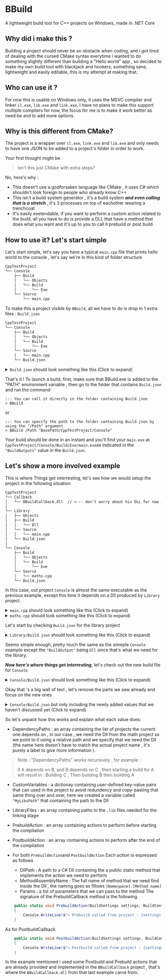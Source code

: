 
# BBuild
A lightweight build tool for C++ projects on Windows, made in .NET Core


## Why did i make this ?
Building a project should never be an obstacle when coding, and i got tired of dealing with the cursed CMake syntax everytime i wanted to do something slightly different than building a "Hello world" app , so decided to make my own build tool with blackjack and hookers, something sane, lightweight and easily editable, this is my attempt at making that.


## Who can use it ?
For now this is usable on Windows only, it uses the MSVC complier and linker ``cl.exe``, ``lib.exe`` and ``link.exe``, I have no plans to make this support multiple compliers for now, the focus for me is to make it work better as need be and to add more options.


## Why is this different from CMake?
The project is a wrapper over ``cl.exe``, ``link.exe`` and ``lib.exe`` and only needs to have one JSON to be added to a project's folder in order to work.

Your first thought might be 
>isn't this just CMake with extra steps?

No, here's why :
- This doesn't use a godforsaken language like CMake , it uses C# which shouldn't look foreign to people who already know C++
- This isn't a build system generator , it's a build system ***and even calling that is a stretch*** , it's 3 processes on top of eachother wearing a trenchcoat
- It's easily exetendable, if you want to perform a custom action related to the build, all you have to do is provide a DLL that have a method that does what you want and it's up to you to call it prebuild or post build


## How to use it? Let's start simple
Let's start simple, let's say you have a typical ``main.cpp`` file that prints hello world to the console , let's say we're in this kind of folder structure

```md
CppTestProject
└── Console
    ├── Build
    │   └── Objects
    │   └── Build
    │       └── Exe
    └── Source
        └── main.cpp
```
To make this a project visible by ``BBuild``, all we have to do is drop in 1 extra files : ``Build.json``

```md
CppTestProject
└── Console
    ├── Build
    │   └── Objects
    │   └── Build
    │       └── Exe
    └── Source
    │   └── main.cpp
    └── Build.json
```

<details>
<summary><code>Build.json</code> should look something like this (Click to expand) </summary>

```json
{
    "Name": "HelloWorldConsole",
    "Description": "Building a simple Console program with BBuild",
    "CompilerResources":
    {
        "CompilerPath": "C:/Program Files/Microsoft Visual Studio/2022/Community/VC/Tools/MSVC/14.41.34120/bin/Hostx64/x64/cl.exe",
        "LibPath": "C:/Program Files/Microsoft Visual Studio/2022/Community/VC/Tools/MSVC/14.41.34120/bin/Hostx64/x64/lib.exe",
        "LinkerPath": "C:/Program Files/Microsoft Visual Studio/2022/Community/VC/Tools/MSVC/14.41.34120/bin/Hostx64/x64/link.exe"
    },
    "LibrariesFolderPaths": 
    [
        "C:/Program Files/Microsoft Visual Studio/2022/Community/VC/Tools/MSVC/14.41.34120/lib/x64",
        "C:/Program Files (x86)/Windows Kits/10/Lib/10.0.22621.0/ucrt/x64",
        "C:/Program Files (x86)/Windows Kits/10/Lib/10.0.22621.0/um/x64",

        "C:/Program Files/Microsoft Visual Studio/2022/Community/VC/Tools/MSVC/14.41.34120/lib/x86",
        "C:/Program Files (x86)/Windows Kits/10/Lib/10.0.22621.0/ucrt/x86",
        "C:/Program Files (x86)/Windows Kits/10/Lib/10.0.22621.0/um/x86"
    ],
    "HeaderIncludeFolders": 
    [
        "C:/Program Files (x86)/Windows Kits/10/Include/10.0.22621.0/ucrt",
        "C:/Program Files/Microsoft Visual Studio/2022/Community/VC/Tools/MSVC/14.41.34120/include"
    ],
    "SourceFiles": 
    [
        "Source/main.cpp"
    ],
    "CompilerFlags": 
    [
        "DEBUG"
    ],
    "ObjectFilesPath": "Build/Objects",
    "PBDFilename": "main.pdb",
    "BuildOutputs": 
    [
        {
            "OutputType": "Executable",
            "Filename": "main",
            "FolderPath": "Build/Outputs/Exe"
        }
    ]
}
```
</details>

That's it !
To launch a build, first, make sure that BBuild.exe is added to the "PATH" environment variable , then go to the folder that contains ``Build.json`` and run the command 
```batch
::: You can call it directly in the folder containing Build.json
> BBuild
```
or
```batch
::: You can specify the path to the folder containing Build.json by using the "/Path" argument
> BBuild /Path "BasePath/CppTestProject/Console" 
```
Your build should be done in an instant and you'll find your ``main.exe`` at `CppTestProject/Console/Build/Exe/main.exe`as indicated in the ``"BuildOutputs"`` value in the ``Build.json``.

## Let's show a more involved example

This is where Things get interresting, let's see how we would setup the project in the following situation

```md
CppTestProject
└── Callback
│   └── BBuildCallback.dll  // <--- don't worry about his DLL for now , it will make sense if you keep reading
│
└── Library
│   ├── Objects
│   ├── Build
│   │   └── Dll
│   └── Source
│   │   └── main.cpp
│   └── Build.json
│
└── Console
    ├── Build
    │   └── Objects
    │   └── Build
    │       └── Exe
    └── Source
    │   └── maths.cpp
    └── Build.json
```

In this case, out project ``Console`` is almost the same executable as the previous example, except this time it depends on a Dll produced by ``Library`` project.

<details>
<summary><code>main.cpp</code> should look something like this (Click to expand) </summary>

```cpp
#include <stdio.h>

__declspec(dllimport)
int Add(int a , int b);

int main(int argc , char** argv)
{
    int result = Add(5 , 3);
    printf("Hello world from BBuild !! The result is %d" , result);
    return 0;
}
```
</details>

<details>
<summary><code>maths.cpp</code> should look something like this (Click to expand) </summary>

```cpp
__declspec(dllexport)
int Add(int a , int b)
{
    return a + b;
}
```
</details>

Let's start by checking ``Build.json`` for the library project

</details>

<details>
<summary><code>Library/Build.json</code> should look something like this (Click to expand) </summary>

```json
{
    "Name" : "MyMathDll",
    "Description" : "A Dll exporting an Add method",
    "CompilerResources":
    {
        "CompilerPath": "C:/Program Files/Microsoft Visual Studio/2022/Community/VC/Tools/MSVC/14.41.34120/bin/Hostx64/x64/cl.exe",
        "LibPath": "C:/Program Files/Microsoft Visual Studio/2022/Community/VC/Tools/MSVC/14.41.34120/bin/Hostx64/x64/lib.exe",
        "LinkerPath": "C:/Program Files/Microsoft Visual Studio/2022/Community/VC/Tools/MSVC/14.41.34120/bin/Hostx64/x64/link.exe"
    },
    "CompilationSettings" : 
    {
        "Platform" : "x64",
        "ExceptionHandling" : ["EHs" , "EHc"],
        "WarningLevel" : "W4",
        "WarningsAsError" : true,
        "DebugInformation" : "Zi",
        "EnabledSanitizers" : ["AddressSanitizer"],
        "LanguageStandard" : "Cpp17",
        "OptimizationLevel" : "Ot",
        "UseJumpTableRData" : true,
        "ProcessCount" : 8
    },
    "LibrariesFolderPaths" : 
    [
        "C:/Program Files/Microsoft Visual Studio/2022/Community/VC/Tools/MSVC/14.41.34120/lib/x64",
        "C:/Program Files (x86)/Windows Kits/10/Lib/10.0.22621.0/ucrt/x64",
        "C:/Program Files (x86)/Windows Kits/10/Lib/10.0.22621.0/um/x64",

        "C:/Program Files/Microsoft Visual Studio/2022/Community/VC/Tools/MSVC/14.41.34120/lib/x86",
        "C:/Program Files (x86)/Windows Kits/10/Lib/10.0.22621.0/ucrt/x86",
        "C:/Program Files (x86)/Windows Kits/10/Lib/10.0.22621.0/um/x86"
    ],
    "HeaderIncludeFolders" :
    [
        "C:/Program Files (x86)/Windows Kits/10/Include/10.0.22621.0/ucrt",
        "C:/Program Files/Microsoft Visual Studio/2022/Community/VC/Tools/MSVC/14.41.34120/include"
    ],    
    "SourceFiles" : 
    [
        "Source/maths.cpp"
    ],
    "CompilerFlags" : 
    [
        "DEBUG"
    ],
    "ObjectFilesPath" : "Build/Objects",
    "PBDFilename" : "maths.pdb",
    "BuildOutputs" :
    [
        {
            "OutputType" : "Dll",
            "Filename" : "maths",
            "FolderPath" : "Build/Outputs/Dll" 
        }
    ]
}
```
</details>

Seems simple enough, pretty much the same as the simeple ``Console`` example except the ``"BuildOutput"`` being ``Dll`` since that's what we need for the library.

***Now here's where things get interresting***, let's check out the new build file for ``Console``

<details>
<summary><code>Console/Build.json</code> should look something like this (Click to expand) </summary>

```json
{
    "Name": "MyFirstBuild",
    "Description": "Something to test the build program",
    "DependencyPaths": 
    [
        {
            "Name": "MathsLibrary",
            "Path": "../Library",
            "Outputs": "Dll"
        }
    ],
    "CustomVariables": 
    {
        "MyLibsPath": "../Library/Build/Outputs/Dll"
    },
    "PrebuildAction": 
    [
        {
            "DllPath": "../Callback/BBuildCallback.dll",
            "MethodAssemblyName": "BBuildCallback.PrebuildAction"
        },
        {
            "DllPath": "../Callback/BBuildCallback.dll",
            "MethodAssemblyName": "BBuildCallback.CleanupObjectFilesFolder"
        },
        {
            "DllPath": "../Callback/BBuildCallback.dll",
            "MethodAssemblyName": "BBuildCallback.CleanupOutputFolder",
            "Params" : [ "Executable" ]
        }
    ],
    "PostbuildAction":
    [ 
        {
            "DllPath": "../Callback/BBuildCallback.dll",
            "MethodAssemblyName": "BBuildCallback.CopyOutputDllNextToExe",
            "Params": [ "MathsLibrary" ]
        },
        {
            "DllPath": "../Callback/BBuildCallback.dll",
            "MethodAssemblyName": "BBuildCallback.PostbuildAction"
        }
    ],
    "CompilerResources":
    {
        "CompilerPath": "C:/Program Files/Microsoft Visual Studio/2022/Community/VC/Tools/MSVC/14.41.34120/bin/Hostx64/x64/cl.exe",
        "LibPath": "C:/Program Files/Microsoft Visual Studio/2022/Community/VC/Tools/MSVC/14.41.34120/bin/Hostx64/x64/lib.exe",
        "LinkerPath": "C:/Program Files/Microsoft Visual Studio/2022/Community/VC/Tools/MSVC/14.41.34120/bin/Hostx64/x64/link.exe"
    },
    "CompilationSettings" : 
    {
        "Platform" : "x64",
        "ExceptionHandling" : ["EHs" , "EHc"],
        "WarningLevel" : "W4",
        "WarningsAsError" : true,
        "DebugInformation" : "Zi",
        "EnabledSanitizers" : ["AddressSanitizer"],
        "LanguageStandard" : "Cpp17",
        "OptimizationLevel" : "Ot",
        "UseJumpTableRData" : true,
        "ProcessCount" : 8
    },
    "SourceFiles": 
    [
        "Source/main.cpp"
    ],
    "LibraryFiles": 
    [
        "[MyLibsPath]/maths.lib"
    ],
    "LibrariesFolderPaths": 
    [
        "C:/Program Files/Microsoft Visual Studio/2022/Community/VC/Tools/MSVC/14.41.34120/lib/x64",
        "C:/Program Files (x86)/Windows Kits/10/Lib/10.0.22621.0/ucrt/x64",
        "C:/Program Files (x86)/Windows Kits/10/Lib/10.0.22621.0/um/x64",

        "C:/Program Files/Microsoft Visual Studio/2022/Community/VC/Tools/MSVC/14.41.34120/lib/x86",
        "C:/Program Files (x86)/Windows Kits/10/Lib/10.0.22621.0/ucrt/x86",
        "C:/Program Files (x86)/Windows Kits/10/Lib/10.0.22621.0/um/x86"
    ],
    "HeaderIncludeFolders": 
    [
        "C:/Program Files (x86)/Windows Kits/10/Include/10.0.22621.0/ucrt",
        "C:/Program Files/Microsoft Visual Studio/2022/Community/VC/Tools/MSVC/14.41.34120/include"
    ],
    "CompilerFlags": 
    [
        "DEBUG"
    ],
    "ObjectFilesPath": "Build/Objects",
    "PBDFilename": "main.pdb",
    "BuildOutputs": 
    [
        {
            "OutputType": "Executable",
            "Filename": "main",
            "FolderPath": "Build/Outputs/Exe"
        }
    ]
}
```
</details>

Okay that 's a big wall of text , let's remove the parts we saw already and focus on the new ones

<details>
<summary><code>Console/Build.json</code> but only including the newly added values that we haven't discussed yet (Click to expand) </summary>

```json
{
    "DependencyPaths": 
    [
        {
            "Name": "MathsLibrary",
            "Path": "../Library",
            "Outputs": "Dll"
        }
    ],
    "CustomVariables": 
    {
        "MyLibsPath": "../Library/Build/Outputs/Dll"
    },
    "LibraryFiles": 
    [
        "[MyLibsPath]/maths.lib"
    ],
    "PrebuildAction": 
    [
        {
            "DllPath": "../Callback/BBuildCallback.dll",
            "MethodAssemblyName": "BBuildCallback.CleanupObjectFilesFolder"
        },
        {
            "DllPath": "../Callback/BBuildCallback.dll",
            "MethodAssemblyName": "BBuildCallback.CleanupOutputFolder",
            "Params" : [ "Executable" ]
        }
    ],
    "PostbuildAction":
    [ 
        {
            "DllPath": "../Callback/BBuildCallback.dll",
            "MethodAssemblyName": "BBuildCallback.CopyOutputDllNextToExe",
            "Params": [ "MathsLibrary" ]
        }
    ],

}
```
</details>

So let's unpack how this works and explain what each value does:
- DependencyPaths : an array containing the list of projects the current one depends on , in our case , we need the Dll from the math project so we point to it using a relative path and we specify that we need the Dll (the name here doesn't have to match the actual project name , it's purely a label to give more information ).
> Note : "DependencyPaths" works recursively , for example :
>
> if A depends on B, and B depends on C , then starting a build for A will result in : Building C , Then building B then building A

- CustomVariables : a dictionay containing user-defined key-value pairs that can used in the project to avoid redundency and copy-pasting that same thing over and over, here we created a variable called ``"MyLibsPath"`` that containing the path to the Dll

- LibraryFiles : an array containing paths to the ``.lib`` files needed for the linking stage

- PrebuildAction : an array containing actions to perform before starting the compilation

- PostbuildAction : an array containing actions to perform after the end of the compilation

- For both ``PrebuildAction``and ``PostbuildAction`` Each action is expressed as follows
    - DllPath : A path to a C# Dll containing the a public static method that implements the action we need to perform
    - MethodAssemblyName : The full name of method that we need find inside the Dll , the naming goes as flllows ``[Namespace].[Method name]``
    - Params : a list of parameters that we can pass to the method
The signature of the PrebuildCallback method is the following
```csharp
    public static void PrebuildAction(BuildSettings settings, BuildContext context, JsonElement[] parameters)
    {
        Console.WriteLine($"> Prebuild called from project : {settings.Name} with {parameters.Length} params passed");
    }
```
As for PostbuildCallback
```csharp
    public static void PostbuildAction(BuildSettings settings, BuildContext context, BuildExports exports, JsonElement[] parameters)
    {
        Console.WriteLine($"> Postbuild called from project : {settings.Name} with {parameters.Length} params passed");
    }
```
In the example mentioned i used some Postbuild and Prebuild actions that are already provided and implemented in the ``BBuildCallback`` project , that's where the ``BBuildCallback.dll`` from that last example came from.